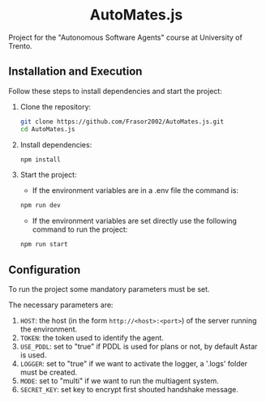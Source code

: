 <div align="center">

# AutoMates.js

</div>

Project for the "Autonomous Software Agents" course at University of Trento.

## Installation and Execution
Follow these steps to install dependencies and start the project:

1. Clone the repository:
   ```sh
   git clone https://github.com/Frasor2002/AutoMates.js.git
   cd AutoMates.js
   ```

2. Install dependencies:
   ```sh
   npm install
   ```

3. Start the project: 
   - If the environment variables  are in a .env file the command is:
   ```sh
   npm run dev
   ```
   - If the environment variables are set directly use the following command to run the project:
   ```sh
   npm run start
   ```

## Configuration

To run the project some mandatory parameters must be set.

The necessary parameters are:

1. `HOST`: the host (in the form `http://<host>:<port>`) of the server running the environment.
2. `TOKEN`: the token used to identify the agent.
3. `USE_PDDL`: set to "true" if PDDL is used for plans or not, by default Astar is used.
4. `LOGGER`: set to "true" if we want to activate the logger, a '.logs' folder must be created.
5. `MODE`: set to "multi" if we want to run the multiagent system.
6. `SECRET_KEY`: set key to encrypt first shouted handshake message.
